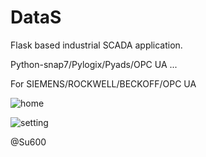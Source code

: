 # DataS
Flask based industrial SCADA application. 

Python-snap7/Pylogix/Pyads/OPC UA ...

For SIEMENS/ROCKWELL/BECKOFF/OPC UA

![home](https://raw.githubusercontent.com/su600/DataS/master/Screen%20capture/home.png)

![setting](https://raw.githubusercontent.com/su600/DataS/master/Screen%20capture/setting.png)

@Su600
